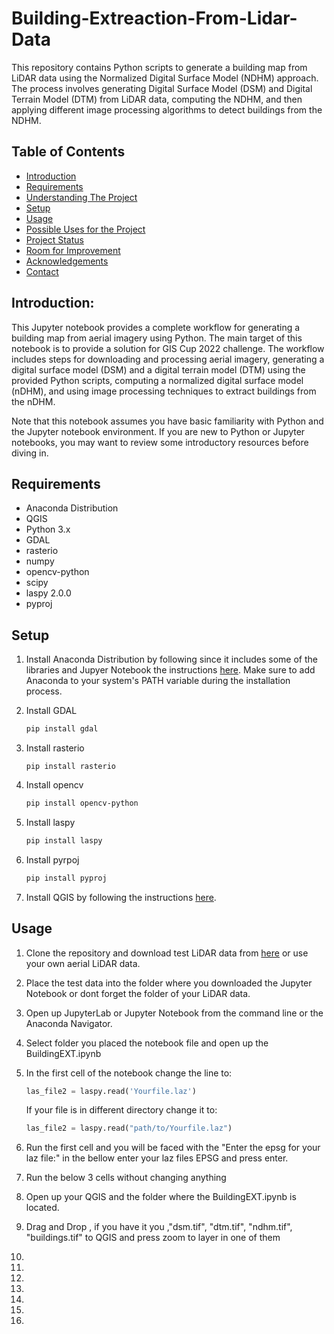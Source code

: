 # Building-Extreaction-From-Lidar-Data

This repository contains Python scripts to generate a building map from LiDAR data using the Normalized Digital Surface Model (NDHM) approach. The process involves generating Digital Surface Model (DSM) and Digital Terrain Model (DTM) from LiDAR data, computing the NDHM, and then applying different image processing algorithms to detect buildings from the NDHM.


## Table of Contents
* [Introduction](#introduction)
* [Requirements](#requirements)
* [Understanding The Project](#understanding-the-project)
* [Setup](#setup)
* [Usage](#usage)
* [Possible Uses for the Project](#possible-uses-for-the-project)
* [Project Status](#project-status)
* [Room for Improvement](#room-for-improvement)
* [Acknowledgements](#acknowledgements)
* [Contact](#contact)

## Introduction:

This Jupyter notebook provides a complete workflow for generating a building map from aerial imagery using Python. The main target of this notebook is to provide a solution for GIS Cup 2022 challenge. The workflow includes steps for downloading and processing aerial imagery, generating a digital surface model (DSM) and a digital terrain model (DTM) using the provided Python scripts, computing a normalized digital surface model (nDHM), and using image processing techniques to extract buildings from the nDHM. 

Note that this notebook assumes you have basic familiarity with Python and the Jupyter notebook environment. If you are new to Python or Jupyter notebooks, you may want to review some introductory resources before diving in.


## Requirements

- Anaconda Distribution
- QGIS
- Python 3.x
- GDAL
- rasterio
- numpy
- opencv-python
- scipy
- laspy 2.0.0
- pyproj

## Setup

1. Install Anaconda Distribution by following since it includes some of the libraries and Jupyer Notebook the instructions [here](https://www.anaconda.com/products/individual). Make sure to add Anaconda to your system's PATH variable during the installation process.
2. Install GDAL

   ```bash
   pip install gdal
   
3. Install rasterio
   
   ```bashl
   pip install rasterio
4. Install opencv

   ```bash
   pip install opencv-python

5. Install laspy

   ```bash
   pip install laspy

6. Install pyrpoj
    ```bash
   pip install pyproj

7.  Install QGIS by following the instructions [here](https://www.qgis.org/en/site/forusers/download.html).
   
  
## Usage
1. Clone the repository and download test LiDAR data from [here](https://sigspatial2022.sigspatial.org/giscup/download.html) or use your own aerial LiDAR data.
2. Place the test data into the folder where you downloaded the Jupyter Notebook or dont forget the folder of your LiDAR data.
3. Open up JupyterLab or Jupyter Notebook from the command line or the Anaconda Navigator.
4. Select folder you placed the notebook file and open up the BuildingEXT.ipynb
5. In the first cell of the notebook change the line to:
   ```python
   las_file2 = laspy.read('Yourfile.laz')
   ```
   If your file is in different directory change it to: 

   ```python
   las_file2 = laspy.read("path/to/Yourfile.laz")
6. Run the first cell and you will be faced with the "Enter the epsg for your laz file:" in the bellow enter your laz files EPSG and press enter.
7. Run the below 3 cells without changing anything
8. Open up your QGIS and the folder where the BuildingEXT.ipynb is located.
9. Drag and Drop <Your las file>, if you have it you <Confiramtion Geojson>,"dsm.tif", "dtm.tif", "ndhm.tif", "buildings.tif" to QGIS and press zoom to layer in one of them
10. 
11. 
12. 
13. 
14. 
15. 
16. 
